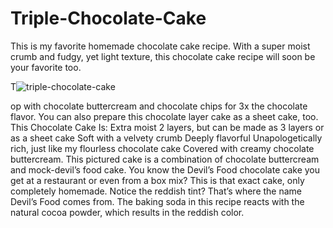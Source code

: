 # Triple-Chocolate-Cake
This is my favorite homemade chocolate cake recipe.
With a super moist crumb and fudgy, yet light texture, this chocolate cake recipe will soon be your favorite too.

T![triple-chocolate-cake](https://user-images.githubusercontent.com/74590450/131242290-3ecd452e-ae29-4458-9b5b-806532800410.jpg)

op with chocolate buttercream and chocolate chips for 3x the chocolate flavor. You can also prepare this chocolate layer cake as a sheet cake, too. 
This Chocolate Cake Is:
Extra moist
2 layers, but can be made as 3 layers or as a sheet cake
Soft with a velvety crumb
Deeply flavorful
Unapologetically rich, just like my flourless chocolate cake
Covered with creamy chocolate buttercream.
This pictured cake is a combination of chocolate buttercream and mock-devil’s food cake. You know the Devil’s Food chocolate cake you get at a restaurant or even from a box mix? This is that exact cake, only completely homemade. Notice the reddish tint? That’s where the name Devil’s Food comes from. The baking soda in this recipe reacts with the natural cocoa powder, which results in the reddish color.
